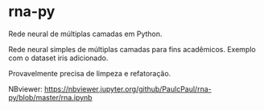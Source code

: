 # rna-py
Rede neural de múltiplas camadas em Python.

Rede neural simples de múltiplas camadas para fins acadêmicos. Exemplo com o dataset iris adicionado.

Provavelmente precisa de limpeza e refatoração.

NBviewer: https://nbviewer.jupyter.org/github/PaulcPaul/rna-py/blob/master/rna.ipynb
